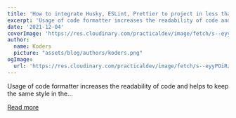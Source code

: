 ```yaml
---
title: 'How to integrate Husky, ESLint, Prettier to project in less than 15 minutes (step-by-step guide)'
excerpt: 'Usage of code formatter increases the readability of code and helps to keep the same style in the...'
date: '2021-12-04'
coverImage: 'https://res.cloudinary.com/practicaldev/image/fetch/s--eyyPOiRz--/c_imagga_scale,f_auto,fl_progressive,h_420,q_auto,w_1000/https://dev-to-uploads.s3.amazonaws.com/uploads/articles/27xwyfl12bqjx2edj5s7.png'
author:
  name: Koders
  picture: "assets/blog/authors/koders.png"
ogImage:
  url: 'https://res.cloudinary.com/practicaldev/image/fetch/s--eyyPOiRz--/c_imagga_scale,f_auto,fl_progressive,h_420,q_auto,w_1000/https://dev-to-uploads.s3.amazonaws.com/uploads/articles/27xwyfl12bqjx2edj5s7.png'
---
```


Usage of code formatter increases the readability of code and helps to keep the same style in the...

[Read more](https://dev.to/smetankajakub/how-to-integrate-husky-eslint-prettier-to-project-in-less-than-15-minutes-5gh)
